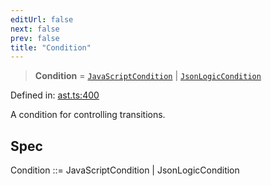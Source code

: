 ```yaml
---
editUrl: false
next: false
prev: false
title: "Condition"
---
```


> **Condition** = [`JavaScriptCondition`](/api/ast/interfaces/javascriptcondition/) \| [`JsonLogicCondition`](/api/ast/interfaces/jsonlogiccondition/)

Defined in: [ast.ts:400](https://github.com/rcs-agents/rcs-lang/blob/2c0291a4209143052b64b2c6ec7573ef29bacea2/packages/ast/src/ast.ts#L400)

A condition for controlling transitions.

## Spec

Condition ::= JavaScriptCondition | JsonLogicCondition
